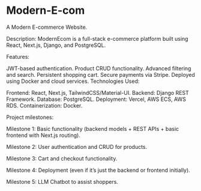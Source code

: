 # Modern-E-com
A Modern E-commerce Website. 


Description:
ModernEcom is a full-stack e-commerce platform built using React, Next.js, Django, and PostgreSQL.

Features:

JWT-based authentication.
Product CRUD functionality.
Advanced filtering and search.
Persistent shopping cart.
Secure payments via Stripe.
Deployed using Docker and cloud services.
Technologies Used:

Frontend: React, Next.js, TailwindCSS/Material-UI.
Backend: Django REST Framework.
Database: PostgreSQL.
Deployment: Vercel, AWS ECS, AWS RDS.
Containerization: Docker.



Project milestones:

Milestone 1: Basic functionality (backend models + REST APIs + basic frontend with Next.js routing).

Milestone 2: User authentication and CRUD for products.

Milestone 3: Cart and checkout functionality.

Milestone 4: Deployment (even if it’s just the backend or frontend initially).

Milestone 5: LLM Chatbot to assist shoppers. 

